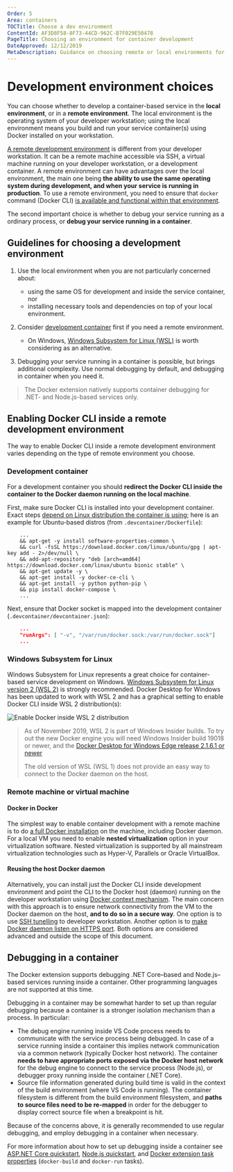 ```yaml
---
Order: 5
Area: containers
TOCTitle: Choose a dev environment
ContentId: AF3D8F58-8F73-44CD-962C-B7F029E50478
PageTitle: Choosing an environment for container development
DateApproved: 12/12/2019
MetaDescription: Guidance on choosing remote or local environments for developing and debugging containerized apps, using Visual Studio Code.
---
```

# Development environment choices

You can choose whether to develop a container-based service in the **local environment**, or in a **remote environment**. The local environment is the operating system of your developer workstation; using the local environment means you build and run your service container(s) using Docker installed on your workstation.

[A remote development environment](https://code.visualstudio.com/docs/remote/remote-overview) is different from your developer workstation. It can be a remote machine accessible via SSH, a virtual machine running on your developer workstation, or a development container. A remote environment can have advantages over the local environment, the main one being **the ability to use the same operating system during development, and when your service is running in production**. To use a remote environment, you need to ensure that `docker` command (Docker CLI) [is available and functional within that environment](#enabling-docker-cli-inside-a-development-environment).

The second important choice is whether to debug your service running as a ordinary process, or **debug your service running in a container**.

## Guidelines for choosing a development environment

1. Use the local environment when you are not particularly concerned about:
   - using the same OS for development and inside the service container, nor 
   - installing necessary tools and dependencies on top of your local environment.

1. Consider [development container](https://code.visualstudio.com/docs/remote/containers) first if you need a remote environment.
    - On Windows, [Windows Subsystem for Linux (WSL)](#windows-subsystem-for-linux) is worth considering as an alternative.

1. Debugging your service running in a container is possible, but brings additional complexity. Use normal debugging by default, and debugging in container when you need it.

> The Docker extension natively supports container debugging for .NET- and Node.js-based services only.

## Enabling Docker CLI inside a remote development environment

The way to enable Docker CLI inside a remote development environment varies depending on the type of remote environment you choose.

### Development container

For a development container you should **redirect the Docker CLI inside the container to the Docker daemon running on the local machine**.

First, make sure Docker CLI is installed into your development container. Exact steps [depend on Linux distribution the container is using](https://docs.docker.com/install/); here is an example for Ubuntu-based distros (from `.devcontainer/Dockerfile`):

```cli
    ...
    && apt-get -y install software-properties-common \
    && curl -fsSL https://download.docker.com/linux/ubuntu/gpg | apt-key add - 2>/dev/null \
    && add-apt-repository "deb [arch=amd64] https://download.docker.com/linux/ubuntu bionic stable" \
    && apt-get update -y \
    && apt-get install -y docker-ce-cli \
    && apt-get install -y python python-pip \
    && pip install docker-compose \
    ...
```

Next, ensure that Docker socket is mapped into the development container (`.devcontainer/devcontainer.json`):

```json
    ...
    "runArgs": [ "-v", "/var/run/docker.sock:/var/run/docker.sock"]
    ...
```

### Windows Subsystem for Linux

Windows Subsystem for Linux represents a great choice for container-based service development on Windows. [Windows Subsystem for Linux version 2 (WSL 2)](https://docs.microsoft.com/windows/wsl/wsl2-index) is strongly recommended. Docker Desktop for Windows has been updated to work with WSL 2 and has a graphical setting to enable Docker CLI inside WSL 2 distribution(s):

![Enable Docker inside WSL 2 distribution](images/devenv/devenv-enable-docker-wsl2.png)

> As of November 2019, WSL 2 is part of Windows Insider builds. To try out the new Docker engine you will need  Windows Insider build 19018 or newer, and the [Docker Desktop for Windows Edge release 2.1.6.1 or newer](https://docs.docker.com/docker-for-windows/edge-release-notes/)
>
> The old version of WSL (WSL 1) does not provide an easy way to connect to the Docker daemon on the host.

### Remote machine or virtual machine

#### Docker in Docker

The simplest way to enable container development with a remote machine is to do [a full Docker installation](https://docs.docker.com/install/) on the machine, including Docker daemon. For a local VM you need to enable **nested virtualization** option in your virtualization software. Nested virtualization is supported by all mainstream virtualization technologies such as Hyper-V, Parallels or Oracle VirtualBox.

#### Reusing the host Docker daemon

Alternatively, you can install just the Docker CLI inside development environment and point the CLI to the Docker host (daemon) running on the developer workstation using [Docker context mechanism](https://docs.docker.com/engine/context/working-with-contexts/). The main concern with this approach is to ensure network connectivity from the VM to the Docker daemon on the host, **and to do so in a secure way**. One option is to use [SSH tunelling](ssh.md) to developer workstation. Another option is to [make Docker daemon listen on HTTPS port](https://docs.docker.com/engine/security/https/). Both options are considered advanced and outside the scope of this document.

## Debugging in a container

The Docker extension supports debugging .NET Core&ndash;based and Node.js&ndash;based services running inside a container. Other programming languages are not supported at this time.

Debugging in a container may be somewhat harder to set up than regular debugging because a container is a stronger isolation mechanism than a process. In particular:

- The debug engine running inside VS Code process needs to communicate with the service process being debugged. In case of a service running inside a container this implies network communication via a common network (typically Docker host network). The container **needs to have appropriate ports exposed via the Docker host network** for the debug engine to connect to the service process (Node.js), or debugger proxy running inside the container (.NET Core).
- Source file information generated during build time is valid in the context of the build environment (where VS Code is running). The container filesystem is different from the build environment filesystem, and **paths to source files need to be re-mapped** in order for the debugger to display correct source file when a breakpoint is hit.

Because of the concerns above, it is generally recommended to use regular debugging, and employ debugging in a container when necessary.

For more information about how to set up debugging inside a container see [ASP.NET Core quickstart](/docs/containers/quickstart-aspnet-core.md), [Node.js quickstart](/docs/containers/quickstart-node.md), and [Docker extension task properties](/docs/containers/reference.md) (`docker-build` and `docker-run` tasks).
